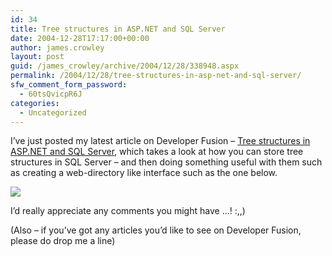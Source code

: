 ```yaml
---
id: 34
title: Tree structures in ASP.NET and SQL Server
date: 2004-12-28T17:17:00+00:00
author: james.crowley
layout: post
guid: /james_crowley/archive/2004/12/28/338948.aspx
permalink: /2004/12/28/tree-structures-in-asp-net-and-sql-server/
sfw_comment_form_password:
  - 60tsQvicpR6J
categories:
  - Uncategorized
---
```

I&#8217;ve just posted my latest article on Developer Fusion &#8211; [Tree structures in ASP.NET and SQL Server](http://www.developerfusion.com/show/4633/), which takes a look at how you can store tree structures in SQL Server &#8211; and then doing something useful with them such as creating a web-directory like interface such as the one below.

![](http://www.developerfusion.com/images/tutorials/t4633_5.gif) 

I&#8217;d really appreciate any comments you might have &#8230;! :,,)

(Also &#8211; if you&#8217;ve got any articles you&#8217;d like to see on Developer Fusion, please do drop me a line)